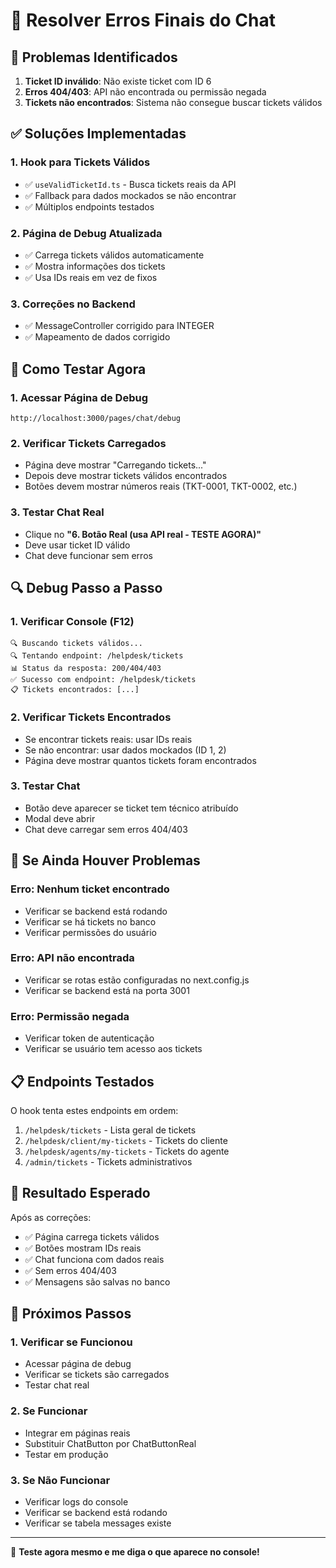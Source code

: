 # 🔧 Resolver Erros Finais do Chat

## 🚨 **Problemas Identificados**

1. **Ticket ID inválido**: Não existe ticket com ID 6
2. **Erros 404/403**: API não encontrada ou permissão negada
3. **Tickets não encontrados**: Sistema não consegue buscar tickets válidos

## ✅ **Soluções Implementadas**

### **1. Hook para Tickets Válidos**
- ✅ `useValidTicketId.ts` - Busca tickets reais da API
- ✅ Fallback para dados mockados se não encontrar
- ✅ Múltiplos endpoints testados

### **2. Página de Debug Atualizada**
- ✅ Carrega tickets válidos automaticamente
- ✅ Mostra informações dos tickets
- ✅ Usa IDs reais em vez de fixos

### **3. Correções no Backend**
- ✅ MessageController corrigido para INTEGER
- ✅ Mapeamento de dados corrigido

## 🚀 **Como Testar Agora**

### **1. Acessar Página de Debug**
```
http://localhost:3000/pages/chat/debug
```

### **2. Verificar Tickets Carregados**
- Página deve mostrar "Carregando tickets..."
- Depois deve mostrar tickets válidos encontrados
- Botões devem mostrar números reais (TKT-0001, TKT-0002, etc.)

### **3. Testar Chat Real**
- Clique no **"6. Botão Real (usa API real - TESTE AGORA)"**
- Deve usar ticket ID válido
- Chat deve funcionar sem erros

## 🔍 **Debug Passo a Passo**

### **1. Verificar Console (F12)**
```
🔍 Buscando tickets válidos...
🔍 Tentando endpoint: /helpdesk/tickets
📊 Status da resposta: 200/404/403
✅ Sucesso com endpoint: /helpdesk/tickets
📋 Tickets encontrados: [...]
```

### **2. Verificar Tickets Encontrados**
- Se encontrar tickets reais: usar IDs reais
- Se não encontrar: usar dados mockados (ID 1, 2)
- Página deve mostrar quantos tickets foram encontrados

### **3. Testar Chat**
- Botão deve aparecer se ticket tem técnico atribuído
- Modal deve abrir
- Chat deve carregar sem erros 404/403

## 🔧 **Se Ainda Houver Problemas**

### **Erro: Nenhum ticket encontrado**
- Verificar se backend está rodando
- Verificar se há tickets no banco
- Verificar permissões do usuário

### **Erro: API não encontrada**
- Verificar se rotas estão configuradas no next.config.js
- Verificar se backend está na porta 3001

### **Erro: Permissão negada**
- Verificar token de autenticação
- Verificar se usuário tem acesso aos tickets

## 📋 **Endpoints Testados**

O hook tenta estes endpoints em ordem:
1. `/helpdesk/tickets` - Lista geral de tickets
2. `/helpdesk/client/my-tickets` - Tickets do cliente
3. `/helpdesk/agents/my-tickets` - Tickets do agente
4. `/admin/tickets` - Tickets administrativos

## 🎯 **Resultado Esperado**

Após as correções:
- ✅ Página carrega tickets válidos
- ✅ Botões mostram IDs reais
- ✅ Chat funciona com dados reais
- ✅ Sem erros 404/403
- ✅ Mensagens são salvas no banco

## 🚀 **Próximos Passos**

### **1. Verificar se Funcionou**
- Acessar página de debug
- Verificar se tickets são carregados
- Testar chat real

### **2. Se Funcionar**
- Integrar em páginas reais
- Substituir ChatButton por ChatButtonReal
- Testar em produção

### **3. Se Não Funcionar**
- Verificar logs do console
- Verificar se backend está rodando
- Verificar se tabela messages existe

---

🔧 **Teste agora mesmo e me diga o que aparece no console!**
